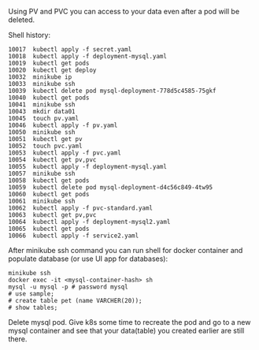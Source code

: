 Using PV and PVC you can access to your data even after a pod will be deleted. 

Shell history:
```
10017  kubectl apply -f secret.yaml
10018  kubectl apply -f deployment-mysql.yaml
10019  kubectl get pods
10020  kubectl get deploy
10032  minikube ip
10033  minikube ssh
10039  kubectl delete pod mysql-deployment-778d5c4585-75gkf
10040  kubectl get pods
10041  minikube ssh
10043  mkdir data01
10045  touch pv.yaml
10046  kubectl apply -f pv.yaml
10050  minikube ssh
10051  kubectl get pv
10052  touch pvc.yaml
10053  kubectl apply -f pvc.yaml
10054  kubectl get pv,pvc
10055  kubectl apply -f deployment-mysql.yaml
10057  minikube ssh
10058  kubectl get pods
10059  kubectl delete pod mysql-deployment-d4c56c849-4tw95
10060  kubectl get pods
10061  minikube ssh
10062  kubectl apply -f pvc-standard.yaml
10063  kubectl get pv,pvc
10064  kubectl apply -f deployment-mysql2.yaml
10065  kubectl get pods
10066  kubectl apply -f service2.yaml
```

After minikube ssh command you can run shell for docker container and populate database (or use UI app for databases):
```
minikube ssh
docker exec -it <mysql-container-hash> sh
mysql -u mysql -p # password mysql
# use sample;
# create table pet (name VARCHER(20));
# show tables;
```

Delete mysql pod. Give k8s some time to recreate the pod and go to a new mysql container 
and see that your data(table) you created earlier are still there.